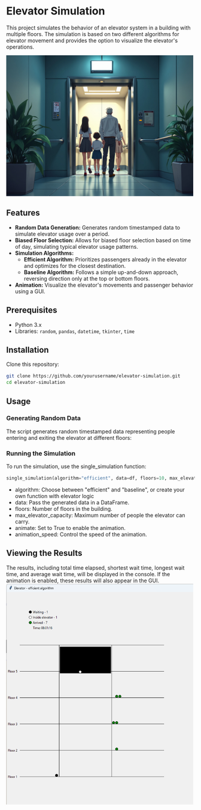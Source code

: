 # Elevator Simulation

This project simulates the behavior of an elevator system in a building with multiple floors. The simulation is based on two different algorithms for elevator movement and provides the option to visualize the elevator's operations.

<img src="lift.jpg" alt="anime-lift" width="500"/>

## Features

- **Random Data Generation:** Generates random timestamped data to simulate elevator usage over a period.
- **Biased Floor Selection:** Allows for biased floor selection based on time of day, simulating typical elevator usage patterns.
- **Simulation Algorithms:**
  - **Efficient Algorithm:** Prioritizes passengers already in the elevator and optimizes for the closest destination.
  - **Baseline Algorithm:** Follows a simple up-and-down approach, reversing direction only at the top or bottom floors.
- **Animation:** Visualize the elevator's movements and passenger behavior using a GUI.

## Prerequisites

- Python 3.x
- Libraries: `random`, `pandas`, `datetime`, `tkinter`, `time`

## Installation

Clone this repository:

```bash
git clone https://github.com/yourusername/elevator-simulation.git
cd elevator-simulation
```

## Usage

### Generating Random Data
The script generates random timestamped data representing people entering and exiting the elevator at different floors:

### Running the Simulation
To run the simulation, use the single_simulation function:

```python
single_simulation(algorithm="efficient", data=df, floors=10, max_elevator_capacity=6, animate=True, animation_speed=1)
```

* algorithm: Choose between "efficient" and "baseline", or create your own function with elevator logic
* data: Pass the generated data in a DataFrame.
* floors: Number of floors in the building.
* max_elevator_capacity: Maximum number of people the elevator can carry.
* animate: Set to True to enable the animation.
* animation_speed: Control the speed of the animation.

## Viewing the Results
The results, including total time elapsed, shortest wait time, longest wait time, and average wait time, will be displayed in the console. If the animation is enabled, these results will also appear in the GUI.
<img src="elevator_graphic.png" alt="screenshot" width="500"/>
